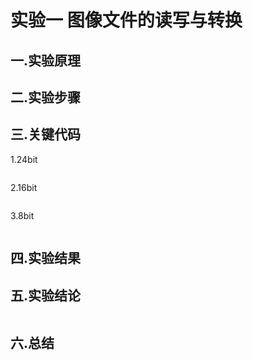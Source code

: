 # 实验一 图像文件的读写与转换
## 一.实验原理

## 二.实验步骤

## 三.关键代码
1.24bit
```cpp

```
2.16bit
```cpp

```
3.8bit
```cpp

```
## 四.实验结果
 
## 五.实验结论
```

```
## 六.总结


